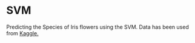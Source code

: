 # SVM
Predicting the Species of Iris flowers using the SVM. Data has been used from [Kaggle.](https://www.kaggle.com/uciml/iris)
